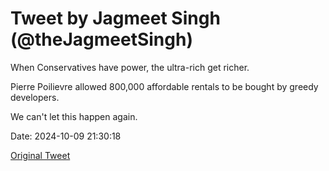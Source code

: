 # Tweet by Jagmeet Singh (@theJagmeetSingh)

When Conservatives have power, the ultra-rich get richer.

Pierre Poilievre allowed 800,000 affordable rentals to be bought by greedy developers. 

We can't let this happen again.

Date: 2024-10-09 21:30:18

[Original Tweet](https://x.com/theJagmeetSingh/status/1844128278740668691)
